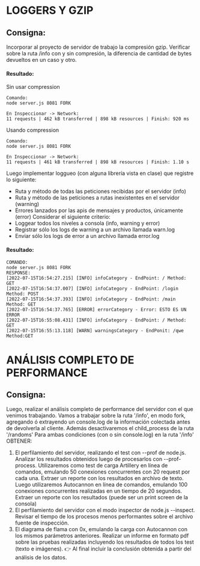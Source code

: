 # LOGGERS Y GZIP
## Consigna:
Incorporar al proyecto de servidor de trabajo la compresión gzip.
Verificar sobre la ruta /info con y sin compresión, la diferencia de cantidad de bytes devueltos en un caso y otro.
#### Resultado:
Sin usar compression
```
Comando:
node server.js 8081 FORK

En Inspeccionar -> Network:
11 requests | 462 kB transferred | 898 kB resources | Finish: 920 ms
```
Usando compression
```
Comando:
node server.js 8081 FORK

En Inspeccionar -> Network:
11 requests | 461 kB transferred | 898 kB resources | Finish: 1.10 s
```
Luego implementar loggueo (con alguna librería vista en clase) que registre lo siguiente:
- Ruta y método de todas las peticiones recibidas por el servidor (info)
- Ruta y método de las peticiones a rutas inexistentes en el servidor (warning)
- Errores lanzados por las apis de mensajes y productos, únicamente (error)
Considerar el siguiente criterio:
- Loggear todos los niveles a consola (info, warning y error)
- Registrar sólo los logs de warning a un archivo llamada warn.log
- Enviar sólo los logs de error a un archivo llamada error.log
#### Resultado:
```
COMANDO:
node server.js 8081 FORK
RESPONSE:
[2022-07-15T16:54:27.215] [INFO] infoCategory - EndPoint: / Method: GET
[2022-07-15T16:54:37.007] [INFO] infoCategory - EndPoint: /login Method: POST
[2022-07-15T16:54:37.393] [INFO] infoCategory - EndPoint: /main Method: GET
[2022-07-15T16:54:37.765] [ERROR] errorCategory - Error: ESTO ES UN ERROR
[2022-07-15T16:55:08.431] [INFO] infoCategory - EndPoint: / Method: GET
[2022-07-15T16:55:13.118] [WARN] warningsCategory - EndPonit: /qwe Method:GET
```

# ANÁLISIS COMPLETO DE PERFORMANCE
## Consigna: 
Luego, realizar el análisis completo de performance del servidor con el que venimos trabajando.
Vamos a trabajar sobre la ruta '/info', en modo fork, agregando ó extrayendo un console.log de la información colectada antes de devolverla al cliente. Además desactivaremos el child_process de la ruta '/randoms'
Para ambas condiciones (con o sin console.log) en la ruta '/info' OBTENER:
1. El perfilamiento del servidor, realizando el test con --prof de node.js. Analizar los resultados obtenidos luego de procesarlos con --prof-process.
Utilizaremos como test de carga Artillery en línea de comandos, emulando 50 conexiones concurrentes con 20 request por cada una. Extraer un reporte con los resultados en archivo de texto.
Luego utilizaremos Autocannon en línea de comandos, emulando 100 conexiones concurrentes realizadas en un tiempo de 20 segundos. Extraer un reporte con los resultados (puede ser un print screen de la consola)
2. El perfilamiento del servidor con el modo inspector de node.js --inspect. Revisar el tiempo de los procesos menos performantes sobre el archivo fuente de inspección.
3. El diagrama de flama con 0x, emulando la carga con Autocannon con los mismos parámetros anteriores.
Realizar un informe en formato pdf sobre las pruebas realizadas incluyendo los resultados de todos los test (texto e imágenes).
👉 Al final incluir la conclusión obtenida a partir del análisis de los datos.